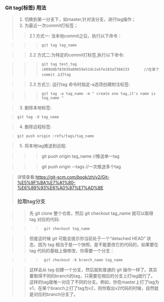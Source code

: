 ### Git tag(标签) 用法
> 1. 切换到某一分支下，如master,针对该分支，进行tag操作；
> 2. 为最近一次commit打标签；
> > 2.1 方式一: 当本地commit之后，执行以下命令：

> > >     git tag tag_name

> > 2.2 方式二:为特定的commit打标签,执行以下命令: 

> > >     git tag test_tag c809ddbf83939a89659e51dc2a5fe183af384233　　　　//在某个commit 上打tag

> > 2.3 方式三: 运行tag 命令时指定-a选项创建附注标签:

> > >     git tag -a tag_name -m " create one tag,it's name is tag_name "

> 3. 删除本地标签:

>     git tag -d tag_name

> 4. 删除远程标签:

>     git push origin :refs/tags/tag_name

>5. 将本地tag推送到远程:

> > >    git push origin tag_name    //推送单一tag

> > >    git push origin --tags    //一次推送多个tag

> 详情查看:https://git-scm.com/book/zh/v2/Git-%E5%9F%BA%E7%A1%80-%E6%89%93%E6%A0%87%E7%AD%BE
>
>  ### 拉取tag分支

> >  先 git clone 整个仓库，然后 git checkout tag_name 就可以取得 tag 对应的代码:

> > >      git checkout tag_name

> > 但是这时候 git 可能会提示你当前处于一个“detached HEAD” 状态，因为 tag 相当于是一个快照，是不能更改它的代码的，如果要在 tag 代码的基础上做修改，你需要一个分支： 

> > >      git checkout -b branch_name tag_name 

> > 这样会从 tag 创建一个分支，然后就和普通的 git 操作一样了。其实要取得不同的branch的tag，只需要在相应的分支上打tag就行了。这样的tag就唯一对应了不同的分支。例如，你在master上打了tag为v1，在某个branch上打了tag为v2，则你取出v2代码的时候，自然就是对应的branch分支了。
